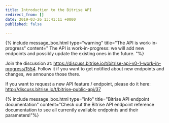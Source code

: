 ```yaml
---
title: Introduction to the Bitrise API
redirect_from: []
date: 2019-03-26 13:41:11 +0000
published: false

---
```

{% include message_box.html type="warning" title="The API is work-in-progress" content=" The API is work-in-progress: we will add new endpoints and possibly update the existing ones in the future. "%}

Join the discussion at: https://discuss.bitrise.io/t/bitrise-api-v0-1-work-in-progress/1554. Follow it if you want to get notified about new endpoints and changes, we announce those there.

If you want to request a new API feature / endpoint, please do it here: http://discuss.bitrise.io/t/bitrise-public-api/37

{% include message_box.html type="info" title="Bitrise API endpoint documentation" content="Check out the Bitrise API endpoint reference documentation to see all currently available endpoints and their parameters!"%}

